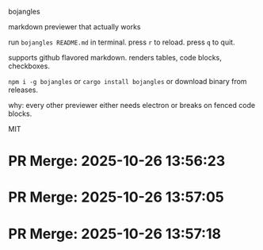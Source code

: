 bojangles

markdown previewer that actually works

run `bojangles README.md` in terminal. press `r` to reload. press `q` to quit.

supports github flavored markdown. renders tables, code blocks, checkboxes.

`npm i -g bojangles` or `cargo install bojangles` or download binary from releases.

why: every other previewer either needs electron or breaks on fenced code blocks.

MIT

# PR Merge: 2025-10-26 13:56:23

# PR Merge: 2025-10-26 13:57:05

# PR Merge: 2025-10-26 13:57:18

